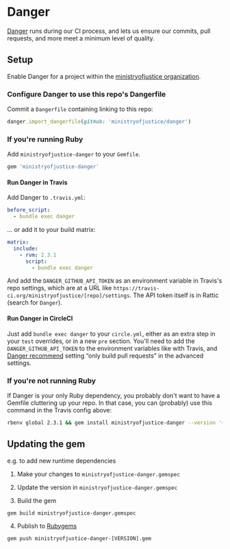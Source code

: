 # Danger

[Danger](http://danger.systems) runs during our CI process, and lets us
ensure our commits, pull requests, and more meet a minimum level
of quality.

## Setup

Enable Danger for a project within the [ministryofjustice
organization](https://github.com/ministryofjustice).

### Configure Danger to use this repo's Dangerfile

Commit a `Dangerfile` containing linking to this repo:

```ruby
danger.import_dangerfile(github: 'ministryofjustice/danger')
```

### If you're running Ruby

Add `ministryofjustice-danger` to your `Gemfile`.

```ruby
gem 'ministryofjustice-danger'
```

#### Run Danger in Travis

Add Danger to `.travis.yml`:

```yaml
before_script:
  - bundle exec danger
```

… or add it to your build matrix:

```yaml
matrix:
  include:
    - rvm: 2.3.1
      script:
        - bundle exec danger
```

And add the `DANGER_GITHUB_API_TOKEN` as an environment variable in
Travis's repo settings, which are at a URL like
`https://travis-ci.org/ministryofjustice/[repo]/settings`. The API token
itself is in Rattic (search for `Danger`).

#### Run Danger in CircleCI

Just add `bundle exec danger` to your `circle.yml`, either as an extra
step in your `test` overrides, or in a new `pre` section. You'll need
to add the `DANGER_GITHUB_API_TOKEN` to the environment variables like
with Travis, and [Danger
recommend](http://danger.systems/guides/getting_started.html#setting-up-danger-to-run-on-your-ci)
setting “only build pull requests” in the advanced settings.

### If you're not running Ruby

If Danger is your only Ruby dependency, you probably don't want to have
a Gemfile cluttering up your repo. In that case, you can (probably) use
this command in the Travis config above:

```bash
rbenv global 2.3.1 && gem install ministryofjustice-danger --version '~> 0.1' && danger
```

## Updating the gem

e.g. to add new runtime dependencies

1. Make your changes to `ministryofjustice-danger.gemspec`

2. Update the version in  `ministryofjustice-danger.gemspec`

3. Build the gem
```
gem build ministryofjustice-danger.gemspec
```

4. Publish to [Rubygems](https://rubygems.org)
```
gem push ministryofjustice-danger-[VERSION].gem
```
